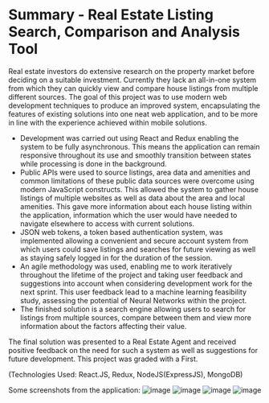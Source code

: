 # Summary - Real Estate Listing Search, Comparison and Analysis Tool
Real estate investors do extensive research on the property market before deciding on a suitable investment. Currently they lack an all-in-one system from which they can quickly view and compare house listings from multiple different sources. The goal of this project was to use modern web development techniques to produce an improved system, encapsulating the features of existing solutions into one neat web application, and to be more in line with the experience achieved within mobile solutions.

*	Development was carried out using React and Redux enabling the system to be fully asynchronous.  This means the application can remain responsive throughout its use and smoothly transition between states while processing is done in the background. 
* Public APIs were used to source listings, area data and amenities and common limitations of these public data sources were overcome using modern JavaScript constructs. This allowed the system to gather house listings of multiple websites as well as data about the area and local amenities. This gave more information about each house listing within the application, information which the user would have needed to navigate elsewhere to access with current solutions.
*	JSON web tokens, a token based authentication system, was implemented allowing a convenient and secure account system from which users could save listings and searches for future viewing as well as staying safely logged in for the duration of the session.
*	An agile methodology was used, enabling me to work iteratively throughout the lifetime of the project and taking user feedback and suggestions into account when considering development work for the next sprint. This user feedback lead to a machine learning feasibility study, assessing the potential of Neural Networks within the project.
* The finished solution is a search engine allowing users to search for listings from multiple sources, compare between them and view more information about the factors affecting their value. 

The final solution was presented to a Real Estate Agent and received positive feedback on the need for such a system as well as suggestions for future development. This project was graded with a First.


(Technologies Used: React.JS, Redux, NodeJS(ExpressJS), MongoDB)

Some screenshots from the application:
![image](https://github.com/morriswr01/thirdYearProject/assets/19209657/c5654353-424e-4785-9b67-b292581ba956)
![image](https://github.com/morriswr01/thirdYearProject/assets/19209657/75a0c97c-3d2d-4c0c-9b53-6ab8ea3c50eb)
![image](https://github.com/morriswr01/thirdYearProject/assets/19209657/97d9a516-b23a-4a42-9fe5-19ca234f5e24)
![image](https://github.com/morriswr01/thirdYearProject/assets/19209657/7bf74388-4207-4586-92c9-05f7a805099d)


